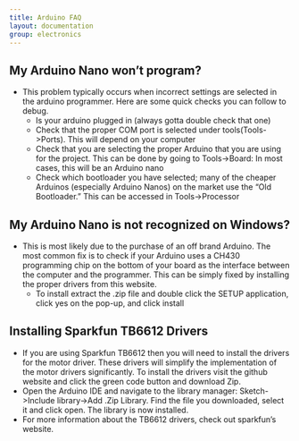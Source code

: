 ```yaml
---
title: Arduino FAQ
layout: documentation
group: electronics
---
```

## My Arduino Nano won’t program?

- This problem typically occurs when incorrect settings are selected in the arduino programmer. Here are some quick checks you can follow to debug.
   - Is your arduino plugged in (always gotta double check that one)
   - Check that the proper COM port is selected under tools(Tools->Ports). This will depend on your computer
   - Check that you are selecting the proper Arduino that you are using for the project. This can be done by going to Tools->Board: In most cases, this will be an Arduino nano
   - Check which bootloader you have selected; many of the cheaper Arduinos (especially Arduino Nanos) on the market use the “Old Bootloader.” This can be accessed in Tools->Processor

## My Arduino Nano is not recognized on Windows?
- This is most likely due to the purchase of an off brand Arduino. The most common fix is to check if your Arduino uses a CH430 programming chip on the bottom of your board as the interface between the computer and the programmer. This can be simply fixed by installing the proper drivers from this website.
  - To install extract the .zip file and double click the SETUP application, click yes on the pop-up, and click install

## Installing Sparkfun TB6612 Drivers
- If you are using Sparkfun TB6612 then you will need to install the drivers for the motor driver. These drivers will simplify the implementation of the motor drivers significantly. To install the drivers visit the github website and click the green code button and download Zip.
- Open the Arduino IDE and navigate to the library manager: Sketch->Include library->Add .Zip Library. Find the file you downloaded, select it and click open. The library is now installed.
- For more information about the TB6612 drivers, check out sparkfun’s website.

